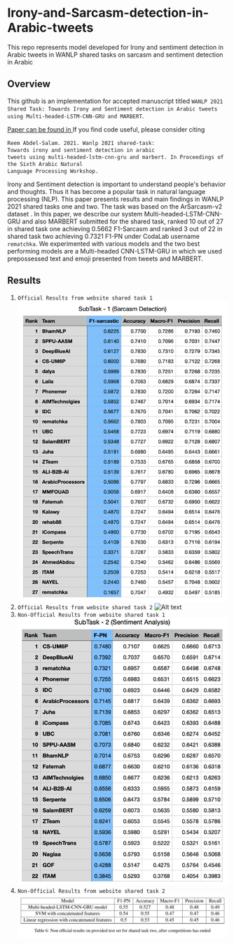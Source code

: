 # Irony-and-Sarcasm-detection-in-Arabic-tweets
This repo represents model developed for Irony and sentiment detection in Arabic tweets  in WANLP shared tasks on sarcasm and sentiment detection in Arabic

## Overview
This github is an implementation for accepted manuscript titled `WANLP 2021 Shared Task: Towards Irony and Sentiment detection in Arabic tweets using Multi-headed-LSTM-CNN-GRU and MARBERT`.

[Paper can be found in ](https://camel.abudhabi.nyu.edu/WANLP-2021-Program/53_Paper.pdf) 
If you find code useful, please consider citing
```
Reem Abdel-Salam. 2021. Wanlp 2021 shared-task:
Towards irony and sentiment detection in arabic
tweets using multi-headed-lstm-cnn-gru and marbert. In Proceedings of the Sixth Arabic Natural
Language Processing Workshop.
```


Irony and Sentiment detection is important to understand people's behavior and thoughts. Thus it has become a popular task in natural language processing (NLP). This paper presents results and main findings in WANLP 2021 shared tasks one and two. The task was based on the ArSarcasm-v2 dataset . In this paper, we describe our system Multi-headed-LSTM-CNN-GRU and also MARBERT  submitted for the shared task,  ranked 10 out of 27 in shared task one achieving 0.5662 F1-Sarcasm and ranked 3 out of 22 in shared task two achieving 0.7321 F1-PN under CodaLab username ``rematchka``. We experimented with various models and the two best performing models are a Multi-headed CNN-LSTM-GRU in which we used prepossessed text and emoji presented from tweets and MARBERT.


## Results
1. `Official Results from website shared task 1`
![Alt text](Results/shared-task-1-official-results.png?raw=true "Title")
2. `Official Results from website shared task 2`
![Alt text](Results/Mean_Accuracy_LOTO_K_Folds_Validation.PNG?raw=true "Title")
3. `Non-Official Results from website shared task 1`
![Alt text](Results/shared-task-2-official-results.png?raw=true "Title")
4. `Non-Official Results from website shared task 2`
![Alt text](Results/shared-task-2-non-official.png?raw=true "Title")
